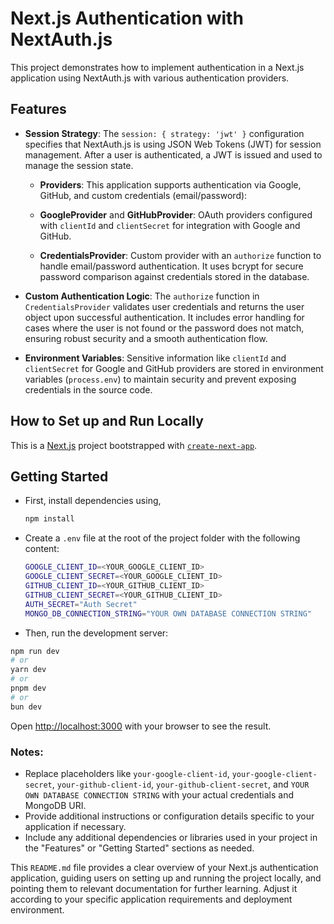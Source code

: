 # Next.js Authentication with NextAuth.js

This project demonstrates how to implement authentication in a Next.js application using NextAuth.js with various authentication providers.

## Features

- **Session Strategy**: The `session: { strategy: 'jwt' }` configuration specifies that NextAuth.js is using JSON Web Tokens (JWT) for session management. After a user is authenticated, a JWT is issued and used to manage the session state.

  - **Providers**: This application supports authentication via Google, GitHub, and custom credentials (email/password):

  - **GoogleProvider** and **GitHubProvider**: OAuth providers configured with `clientId` and `clientSecret` for integration with Google and GitHub.

  - **CredentialsProvider**: Custom provider with an `authorize` function to handle email/password authentication. It uses bcrypt for secure password comparison against credentials stored in the database.

- **Custom Authentication Logic**: The `authorize` function in `CredentialsProvider` validates user credentials and returns the user object upon successful authentication. It includes error handling for cases where the user is not found or the password does not match, ensuring robust security and a smooth authentication flow.

- **Environment Variables**: Sensitive information like `clientId` and `clientSecret` for Google and GitHub providers are stored in environment variables (`process.env`) to maintain security and prevent exposing credentials in the source code.

## How to Set up and Run Locally

This is a [Next.js](https://nextjs.org/) project bootstrapped with [`create-next-app`](https://github.com/vercel/next.js/tree/canary/packages/create-next-app).

## Getting Started

- First, install dependencies using,

  ```bash
  npm install
  ```

- Create a `.env` file at the root of the project folder with the following content:

  ```bash
  GOOGLE_CLIENT_ID=<YOUR_GOOGLE_CLIENT_ID>
  GOOGLE_CLIENT_SECRET=<YOUR_GOOGLE_CLIENT_ID>
  GITHUB_CLIENT_ID=<YOUR_GITHUB_CLIENT_ID>
  GITHUB_CLIENT_SECRET=<YOUR_GITHUB_CLIENT_ID>
  AUTH_SECRET="Auth Secret"
  MONGO_DB_CONNECTION_STRING="YOUR OWN DATABASE CONNECTION STRING"
  ```

- Then, run the development server:

```bash
npm run dev
# or
yarn dev
# or
pnpm dev
# or
bun dev
```

Open [http://localhost:3000](http://localhost:3000) with your browser to see the result.

### Notes:

- Replace placeholders like `your-google-client-id`, `your-google-client-secret`, `your-github-client-id`, `your-github-client-secret`, and `YOUR OWN DATABASE CONNECTION STRING` with your actual credentials and MongoDB URI.
- Provide additional instructions or configuration details specific to your application if necessary.
- Include any additional dependencies or libraries used in your project in the "Features" or "Getting Started" sections as needed.

This `README.md` file provides a clear overview of your Next.js authentication application, guiding users on setting up and running the project locally, and pointing them to relevant documentation for further learning. Adjust it according to your specific application requirements and deployment environment.

